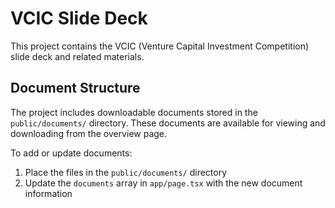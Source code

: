 # VCIC Slide Deck

This project contains the VCIC (Venture Capital Investment Competition) slide deck and related materials.

## Document Structure

The project includes downloadable documents stored in the `public/documents/` directory. These documents are available for viewing and downloading from the overview page.

To add or update documents:

1. Place the files in the `public/documents/` directory
2. Update the `documents` array in `app/page.tsx` with the new document information
